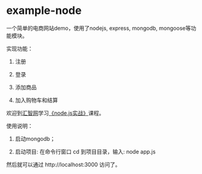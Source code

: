 # example-node 
一个简单的电商网站demo，使用了nodejs, express, mongodb, mongoose等功能模块。

实现功能：

1. 注册
 
2. 登录

3. 添加商品

4. 加入购物车和结算

欢迎到[汇智网](http://www.hubwiz.com)学习[《node.js实战》](http://www.hubwiz.com/course/549a704f88dba0136c371703/)课程。

使用说明：

1. 启动mongodb；

2. 启动项目: 在命令行窗口 cd 到项目目录，输入: node app.js

然后就可以通过 http://localhost:3000 访问了。

